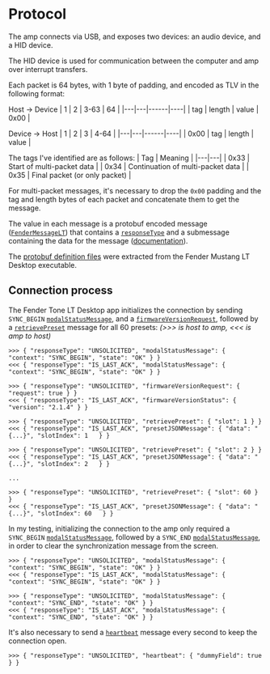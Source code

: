 # Protocol
The amp connects via USB, and exposes two devices: an audio device, and a HID device.

The HID device is used for communication between the computer and amp over interrupt transfers.

Each packet is 64 bytes, with 1 byte of padding, and encoded as TLV in the following format:

Host -> Device
| 1 | 2 | 3-63 | 64 |
|---|---|------|----|
| tag | length | value | 0x00 |

Device -> Host
| 1 | 2 | 3 | 4-64 |
|---|---|------|----|
| 0x00 | tag | length | value |

The tags I've identified are as follows:
| Tag | Meaning |
|---|---|
| 0x33 | Start of multi-packet data |
| 0x34 | Continuation of multi-packet data |
| 0x35 | Final packet (or only packet) |

For multi-packet messages, it's necessary to drop the `0x00` padding and the tag and length bytes of each packet and concatenate them to get the message.

The value in each message is a protobuf encoded message ([`FenderMessageLT`](doc/protobuf.md#fendermessagelt)) that contains a [`responseType`](doc/protobuf.md#ResponseType) and a submessage containing the data for the message ([documentation](doc/protobuf.md)).

The [protobuf definition files](Schema/protobuf) were extracted from the Fender Mustang LT Desktop executable.

## Connection process
The Fender Tone LT Desktop app initializes the connection by sending `SYNC_BEGIN` [`modalStatusMessage`](doc/protobuf.md#modalstatusmessage), and a [`firmwareVersionRequest`](doc/protobuf.md#firmwareversionrequest), followed by a [`retrievePreset`](doc/protobuf.md#retrievepreset) message for all 60 presets:
_(>>> is host to amp, <<< is amp to host)_
```
>>> { "responseType": "UNSOLICITED", "modalStatusMessage": { "context": "SYNC_BEGIN", "state": "OK" } }
<<< { "responseType": "IS_LAST_ACK", "modalStatusMessage": { "context": "SYNC_BEGIN", "state": "OK" } }

>>> { "responseType": "UNSOLICITED", "firmwareVersionRequest": { "request": true } }
<<< { "responseType": "IS_LAST_ACK", "firmwareVersionStatus": { "version": "2.1.4" } }

>>> { "responseType": "UNSOLICITED", "retrievePreset": { "slot": 1 } }
<<< { "responseType": "IS_LAST_ACK", "presetJSONMessage": { "data": "{...}", "slotIndex": 1   } }

>>> { "responseType": "UNSOLICITED", "retrievePreset": { "slot": 2 } }
<<< { "responseType": "IS_LAST_ACK", "presetJSONMessage": { "data": "{...}", "slotIndex": 2   } }

...

>>> { "responseType": "UNSOLICITED", "retrievePreset": { "slot": 60 } }
<<< { "responseType": "IS_LAST_ACK", "presetJSONMessage": { "data": "{...}", "slotIndex": 60   } }
```

In my testing, initializing the connection to the amp only required a `SYNC_BEGIN` [`modalStatusMessage`](doc/protobuf.md#modalstatusmessage), followed by a `SYNC_END` [`modalStatusMessage`](doc/protobuf.md#modalstatusmessage), in order to clear the synchronization message from the screen.
```
>>> { "responseType": "UNSOLICITED", "modalStatusMessage": { "context": "SYNC_BEGIN", "state": "OK" } }
<<< { "responseType": "IS_LAST_ACK", "modalStatusMessage": { "context": "SYNC_BEGIN", "state": "OK" } }

>>> { "responseType": "UNSOLICITED", "modalStatusMessage": { "context": "SYNC_END", "state": "OK" } }
<<< { "responseType": "IS_LAST_ACK", "modalStatusMessage": { "context": "SYNC_END", "state": "OK" } }
```

It's also necessary to send a [`heartbeat`](doc/protobuf.md#heartbeat) message every second to keep the connection open.
```
>>> { "responseType": "UNSOLICITED", "heartbeat": { "dummyField": true } }
```
